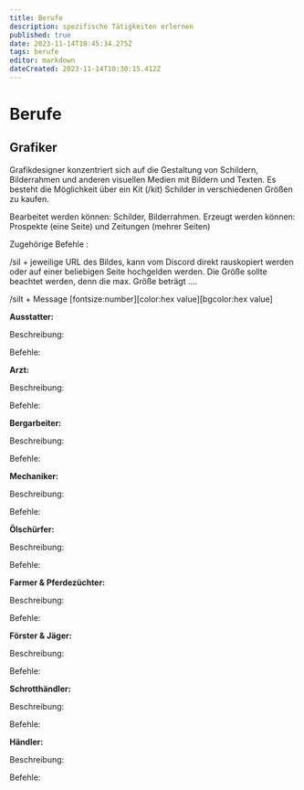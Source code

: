 ```yaml
---
title: Berufe
description: spezifische Tätigkeiten erlernen
published: true
date: 2023-11-14T10:45:34.275Z
tags: berufe
editor: markdown
dateCreated: 2023-11-14T10:30:15.412Z
---
```


# Berufe

## Grafiker
Grafikdesigner konzentriert sich auf die Gestaltung von Schildern, Bilderrahmen und anderen visuellen Medien mit Bildern und Texten. 
Es besteht die Möglichkeit über ein Kit (/kit) Schilder in verschiedenen Größen zu kaufen.

Bearbeitet werden können: Schilder, Bilderrahmen. 
Erzeugt werden können: Prospekte (eine Seite) und Zeitungen (mehrer Seiten) 

Zugehörige Befehle :

/sil + jeweilige URL des Bildes, kann vom Discord direkt rauskopiert werden oder auf einer beliebigen Seite hochgelden werden. Die Größe sollte beachtet werden, denn die max. Größe beträgt .... 

/silt + Message [fontsize:number][color:hex value][bgcolor:hex value]



**Ausstatter:**

Beschreibung:

Befehle:



**Arzt:**

Beschreibung:

Befehle:



**Bergarbeiter:**

Beschreibung:

Befehle:



**Mechaniker:**

Beschreibung:

Befehle:



**Ölschürfer:**

Beschreibung:

Befehle:



**Farmer & Pferdezüchter:**

Beschreibung:

Befehle:



**Förster & Jäger:**

Beschreibung:

Befehle:



**Schrotthändler:**

Beschreibung:

Befehle:



**Händler:**

Beschreibung:

Befehle:
